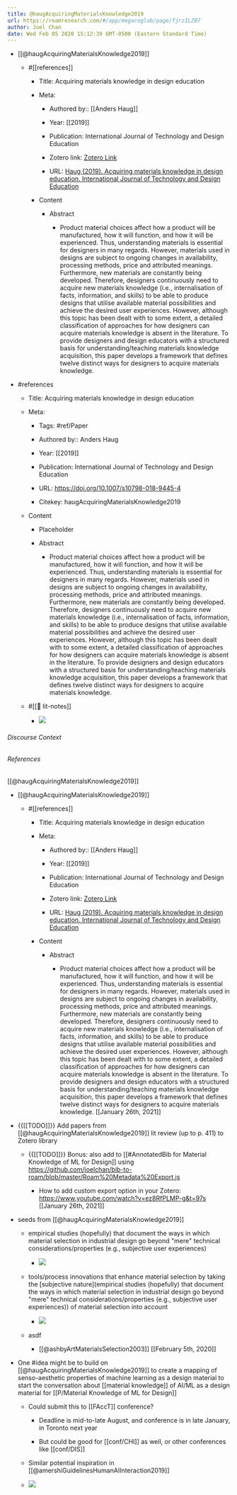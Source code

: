 ```yaml
---
title: @haugAcquiringMaterialsKnowledge2019
url: https://roamresearch.com/#/app/megacoglab/page/fjrzILZB7
author: Joel Chan
date: Wed Feb 05 2020 15:12:39 GMT-0500 (Eastern Standard Time)
---
```


- [[@haugAcquiringMaterialsKnowledge2019]]

    - #[[references]]

        - Title: Acquiring materials knowledge in design education

        - Meta:

            - Authored by:: [[Anders Haug]]

            - Year: [[2019]]

            - Publication: International Journal of Technology and Design Education

            - Zotero link: [Zotero Link](zotero://select/items/7_XJD2NS8J)

            - URL: [Haug (2019). Acquiring materials knowledge in design education. International Journal of Technology and Design Education](https://doi.org/10.1007/s10798-018-9445-4)

        - Content

            - Abstract

                - Product material choices affect how a product will be manufactured, how it will function, and how it will be experienced. Thus, understanding materials is essential for designers in many regards. However, materials used in designs are subject to ongoing changes in availability, processing methods, price and attributed meanings. Furthermore, new materials are constantly being developed. Therefore, designers continuously need to acquire new materials knowledge (i.e., internalisation of facts, information, and skills) to be able to produce designs that utilise available material possibilities and achieve the desired user experiences. However, although this topic has been dealt with to some extent, a detailed classification of approaches for how designers can acquire materials knowledge is absent in the literature. To provide designers and design educators with a structured basis for understanding/teaching materials knowledge acquisition, this paper develops a framework that defines twelve distinct ways for designers to acquire materials knowledge.
- #references

    - Title: Acquiring materials knowledge in design education

    - Meta:

        - Tags: #ref/Paper

        - Authored by::  Anders Haug

        - Year: [[2019]]

        - Publication: International Journal of Technology and Design Education

        - URL: https://doi.org/10.1007/s10798-018-9445-4

        - Citekey: haugAcquiringMaterialsKnowledge2019

    - Content

        - Placeholder

        - Abstract

            - Product material choices affect how a product will be manufactured, how it will function, and how it will be experienced. Thus, understanding materials is essential for designers in many regards. However, materials used in designs are subject to ongoing changes in availability, processing methods, price and attributed meanings. Furthermore, new materials are constantly being developed. Therefore, designers continuously need to acquire new materials knowledge (i.e., internalisation of facts, information, and skills) to be able to produce designs that utilise available material possibilities and achieve the desired user experiences. However, although this topic has been dealt with to some extent, a detailed classification of approaches for how designers can acquire materials knowledge is absent in the literature. To provide designers and design educators with a structured basis for understanding/teaching materials knowledge acquisition, this paper develops a framework that defines twelve distinct ways for designers to acquire materials knowledge.

    - #[[📝 lit-notes]]

        - ![](https://firebasestorage.googleapis.com/v0/b/firescript-577a2.appspot.com/o/imgs%2Fapp%2Fmegacoglab%2FABJ47oKJTV?alt=media&token=e25fb8d3-99ec-4fac-bda3-db29694bc801)

###### Discourse Context



###### References

[[@haugAcquiringMaterialsKnowledge2019]]

- [[@haugAcquiringMaterialsKnowledge2019]]

    - #[[references]]

        - Title: Acquiring materials knowledge in design education

        - Meta:

            - Authored by:: [[Anders Haug]]

            - Year: [[2019]]

            - Publication: International Journal of Technology and Design Education

            - Zotero link: [Zotero Link](zotero://select/items/7_XJD2NS8J)

            - URL: [Haug (2019). Acquiring materials knowledge in design education. International Journal of Technology and Design Education](https://doi.org/10.1007/s10798-018-9445-4)

        - Content

            - Abstract

                - Product material choices affect how a product will be manufactured, how it will function, and how it will be experienced. Thus, understanding materials is essential for designers in many regards. However, materials used in designs are subject to ongoing changes in availability, processing methods, price and attributed meanings. Furthermore, new materials are constantly being developed. Therefore, designers continuously need to acquire new materials knowledge (i.e., internalisation of facts, information, and skills) to be able to produce designs that utilise available material possibilities and achieve the desired user experiences. However, although this topic has been dealt with to some extent, a detailed classification of approaches for how designers can acquire materials knowledge is absent in the literature. To provide designers and design educators with a structured basis for understanding/teaching materials knowledge acquisition, this paper develops a framework that defines twelve distinct ways for designers to acquire materials knowledge.
[[January 26th, 2021]]

- {{[[TODO]]}} Add papers from [[@haugAcquiringMaterialsKnowledge2019]] lit review (up to p. 411) to Zotero library

    - {{[[TODO]]}} Bonus: also add to [[#AnnotatedBib for Material Knowledge of ML for Design]] using https://github.com/joelchan/bib-to-roam/blob/master/Roam%20Metadata%20Export.js

        - How to add custom export option in your Zotero: https://www.youtube.com/watch?v=ez8RfPLMP-g&t=97s
[[January 26th, 2021]]

- seeds from [[@haugAcquiringMaterialsKnowledge2019]]

    - empirical studies (hopefully) that document the ways in which material selection in industrial design go beyond "mere" technical considerations/properties (e.g., subjective user experiences)

        - ![](https://firebasestorage.googleapis.com/v0/b/firescript-577a2.appspot.com/o/imgs%2Fapp%2Fmegacoglab%2FUHNvH6co6z.png?alt=media&token=2268a6a7-0bf3-4380-bcd9-af9c35a7712b)

    - tools/process innovations that enhance material selection by taking the [subjective nature](empirical studies (hopefully) that document the ways in which material selection in industrial design go beyond "mere" technical considerations/properties (e.g., subjective user experiences)) of material selection into account

        - ![](https://firebasestorage.googleapis.com/v0/b/firescript-577a2.appspot.com/o/imgs%2Fapp%2Fmegacoglab%2FoXrJe3kWef.png?alt=media&token=b8780b5a-3536-4a4e-9d2d-a507d2a09394)

    - asdf

        - [[@ashbyArtMaterialsSelection2003]]
[[February 5th, 2020]]

- One #idea might be to build on [[@haugAcquiringMaterialsKnowledge2019]] to create a mapping of senso-aesthetic properties of machine learning as a design material to start the conversation about [[material knowledge]] of AI/ML as a design material for [[P/Material Knowledge of ML for Design]]

    - Could submit this to [[FAccT]] conference?

        - Deadline is mid-to-late August, and conference is in late January, in Toronto next year

        - But could be good for [[conf/CHI]] as well, or other conferences like [[conf/DIS]]

    - Similar potential inspiration in [[@amershiGuidelinesHumanAIInteraction2019]]

    - ![](https://firebasestorage.googleapis.com/v0/b/firescript-577a2.appspot.com/o/imgs%2Fapp%2Fmegacoglab%2FABJ47oKJTV?alt=media&token=e25fb8d3-99ec-4fac-bda3-db29694bc801)
